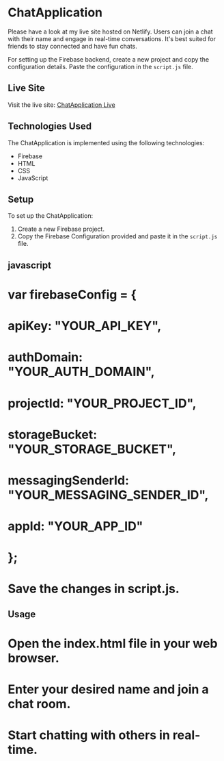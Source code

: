 # ChatApplication

Please have a look at my live site hosted on Netlify. Users can join a chat with their name and engage in real-time conversations. It's best suited for friends to stay connected and have fun chats.

For setting up the Firebase backend, create a new project and copy the configuration details. Paste the configuration in the `script.js` file.

## Live Site

Visit the live site: [ChatApplication Live](https://friendsmessage.netlify.app/)

## Technologies Used

The ChatApplication is implemented using the following technologies:

- Firebase
- HTML
- CSS
- JavaScript

## Setup

To set up the ChatApplication:

1. Create a new Firebase project.
2. Copy the Firebase Configuration provided and paste it in the `script.js` file.

## javascript
# var firebaseConfig = {
 # apiKey: "YOUR_API_KEY",
 # authDomain: "YOUR_AUTH_DOMAIN",
 # projectId: "YOUR_PROJECT_ID",
 # storageBucket: "YOUR_STORAGE_BUCKET",
 # messagingSenderId: "YOUR_MESSAGING_SENDER_ID",
 # appId: "YOUR_APP_ID"
# };
# Save the changes in script.js.
## Usage
# Open the index.html file in your web browser.
# Enter your desired name and join a chat room.
# Start chatting with others in real-time.
